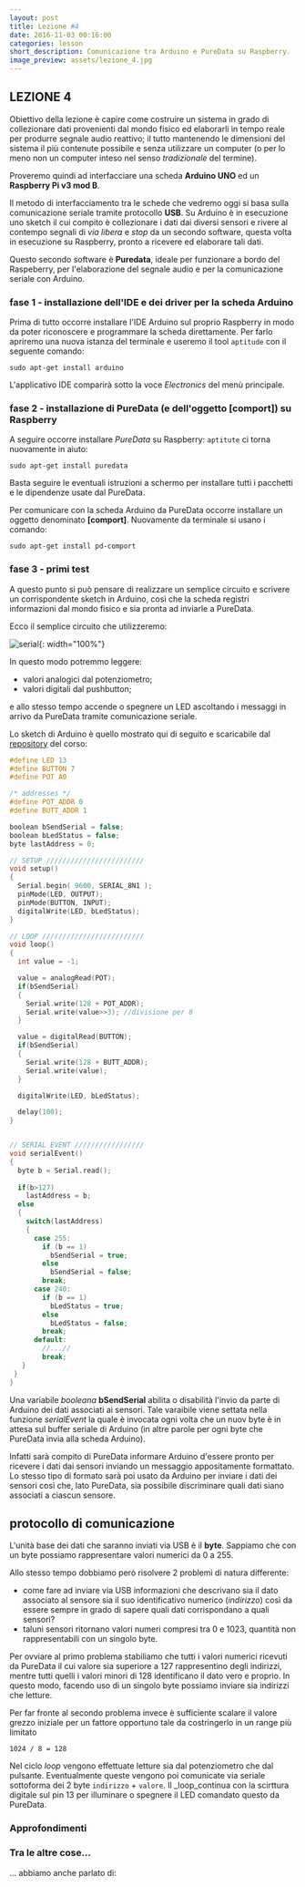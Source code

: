 ```yaml
---
layout: post
title: Lezione #4
date: 2016-11-03 00:16:00
categories: lesson
short_description: Comunicazione tra Arduino e PureData su Raspberry.
image_preview: assets/lezione_4.jpg
---
```

## LEZIONE 4
Obiettivo della lezione è capire come costruire un sistema in grado di collezionare dati provenienti dal mondo fisico ed elaborarli in tempo reale per produrre segnale audio reattivo; il tutto mantenendo le dimensioni del sistema il più contenute possibile e senza utilizzare un computer (o per lo meno non un computer inteso nel senso _tradizionale_ del termine).

Proveremo quindi ad interfacciare una scheda **Arduino UNO** ed un **Raspberry Pi v3 mod B**.

Il metodo di interfacciamento tra le schede che vedremo oggi si basa sulla comunicazione seriale tramite protocollo **USB**.
Su Arduino è in esecuzione uno sketch il cui compito è collezionare i dati dai diversi sensori e rivere al contempo segnali di _via libera_ e _stop_ da un secondo software, questa volta in esecuzione su Raspberry, pronto a ricevere ed elaborare tali dati.

Questo secondo software è **Puredata**, ideale per funzionare a bordo del Raspeberry, per l'elaborazione del segnale audio e per la comunicazione seriale con Arduino.

### fase 1 - installazione dell'IDE e dei driver per la scheda Arduino
Prima di tutto occorre installare l'IDE Arduino sul proprio Raspberry in modo da poter riconoscere e programmare la scheda direttamente. Per farlo apriremo una nuova istanza del terminale e useremo il tool `aptitude` con il seguente comando:

```
sudo apt-get install arduino
```

L'applicativo IDE comparirà sotto la voce _Electronics_ del menù principale.

### fase 2 - installazione di PureData (e dell'oggetto [comport]) su Raspberry
A seguire occorre installare _PureData_ su Raspberry: `aptitute` ci torna nuovamente in aiuto:

```
sudo apt-get install puredata
```

Basta seguire le eventuali istruzioni a schermo per installare tutti i pacchetti e le dipendenze usate dal PureData.

Per comunicare con la scheda Arduino da PureData occorre installare un oggetto denominato **[comport]**. Nuovamente da terminale si usano i comando:

```
sudo apt-get install pd-comport
```

### fase 3 - primi test 

A questo punto si può pensare di realizzare un semplice circuito e scrivere un corrispondente sketch in Arduino, così che la scheda registri informazioni dal mondo fisico e sia pronta ad inviarle a PureData.

Ecco il semplice circuito che utilizzeremo:

![serial](/assets/Fritzing_imgs/testSerial_bb.png){: width="100%"}

In questo modo potremmo leggere:

* valori analogici dal potenziometro;
* valori digitali dal pushbutton;

e allo stesso tempo accende o spegnere un LED ascoltando i messaggi in arrivo da PureData tramite comunicazione seriale.

Lo sketch di Arduino è quello mostrato qui di seguito e scaricabile dal [repository](https://github.com/Limulo/pccc-sae2016) del corso:

``` C
#define LED 13
#define BUTTON 7
#define POT A0

/* addresses */
#define POT_ADDR 0
#define BUTT_ADDR 1

boolean bSendSerial = false;
boolean bLedStatus = false;
byte lastAddress = 0;

// SETUP ////////////////////////
void setup() 
{
  Serial.begin( 9600, SERIAL_8N1 );
  pinMode(LED, OUTPUT);
  pinMode(BUTTON, INPUT);
  digitalWrite(LED, bLedStatus);
}

// LOOP /////////////////////////
void loop() 
{  
  int value = -1;

  value = analogRead(POT);
  if(bSendSerial)
  {
    Serial.write(128 + POT_ADDR);
    Serial.write(value>>3); //divisione per 8
  }

  value = digitalRead(BUTTON);
  if(bSendSerial)
  {
    Serial.write(128 + BUTT_ADDR);
    Serial.write(value);
  }

  digitalWrite(LED, bLedStatus);

  delay(100);
}


// SERIAL EVENT /////////////////
void serialEvent()
{
  byte b = Serial.read();
  
  if(b>127)
    lastAddress = b;
  else
  {
    switch(lastAddress)
    {
      case 255:
        if (b == 1)
          bSendSerial = true;
        else
          bSendSerial = false;
        break;
      case 240:
        if (b == 1)
          bLedStatus = true;
        else
          bLedStatus = false;
        break; 
      default:
        //...//
        break;
   }
 }   
}
```

Una variabile _booleana_ **bSendSerial** abilita o disabilità l'invio da parte di Arduino dei dati associati ai sensori.
Tale varaibile viene settata nella funzione _serialEvent_ la quale è invocata ogni volta che un nuov byte è in attesa sul buffer seriale di Arduino (in altre parole per ogni byte che PureData invia alla scheda Arduino).

Infatti sarà compito di PureData informare Arduino d'essere pronto per ricevere i dati dai sensori inviando un messaggio appositamente formattato. Lo stesso tipo di formato sarà poi usato da Arduino per inviare i dati dei sensori così che, lato PureData, sia possibile discriminare quali dati siano associati a ciascun sensore.

## protocollo di comunicazione

L'unità base dei dati che saranno inviati via USB è il **byte**. Sappiamo che con un byte possiamo rappresentare valori numerici da 0 a 255. 

Allo stesso tempo dobbiamo però risolvere 2 problemi di natura differente:

* come fare ad inviare via USB informazioni che descrivano sia il dato associato al sensore sia il suo identificativo numerico (_indirizzo_) così da essere sempre in grado di sapere quali dati corrispondano a quali sensori?
* taluni sensori ritornano valori numeri compresi tra 0 e 1023, quantità non rappresentabili con un singolo byte.

Per ovviare al primo problema stabiliamo che tutti i valori numerici ricevuti da PureData il cui valore sia superiore a 127 rappresentino degli indirizzi, mentre tutti quelli i valori minori di 128 identificano il dato vero e proprio. In questo modo, facendo uso di un singolo byte possiamo inviare sia indirizzi che letture.

Per far fronte al secondo problema invece è sufficiente scalare il valore grezzo iniziale per un fattore opportuno tale da costringerlo in un range più limitato
```
1024 / 8 = 128
```

 Nel ciclo _loop_ vengono effettuate letture sia dal potenziometro che dal pulsante. Eventualmente queste vengono poi comunicate via seriale sottoforma dei 2 byte `indirizzo` + `valore`. Il _loop_continua con la scirttura digitale sul pin 13 per illuminare o spegnere il LED comandato questo da PureData.




### Approfondimenti


### Tra le altre cose...
... abbiamo anche parlato di:

